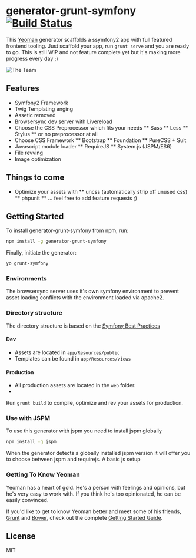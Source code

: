 # generator-grunt-symfony [![Build Status](https://secure.travis-ci.org/bezoerb/generator-grunt-symfony.png?branch=master)](https://travis-ci.org/bezoerb/generator-grunt-symfony)

This [Yeoman](http://yeoman.io) generator scaffolds a ssymfony2 app with full featured frontend tooling. 
Just scaffold your app, run `grunt serve` and you are ready to go. This is still WiP and not feature complete yet but it's making more progress every day ;)

![The Team](https://raw.github.com/bezoerb/generator-grunt-symfony/master/app/templates/img/yo-grunt-bower-symfony.png)

## Features
* Symfony2 Framework
* Twig Templating enging
* Assetic removed
* Browsersync dev server with Livereload
* Choose the CSS Preprocessor which fits your needs
** Sass
** Less
** Stylus
** or no preprocessor at all
* Choose CSS Framework
** Bootstrap
** Foundation
** PureCSS + Suit
* Javascript module loader
** RequireJS
** System.js (JSPM/ES6)
* File revving
* Image optimization

## Things to come
* Optimize your assets with
** uncss (automatically strip off unused css)
** phpunit
** ... feel free to add feature requests ;)

## Getting Started

To install generator-grunt-symfony from npm, run:

```bash
npm install -g generator-grunt-symfony
```

Finally, initiate the generator:

```bash
yo grunt-symfony
```

### Environments
The browsersync server uses it's own symfony environment to prevent asset loading conflicts with the environment loaded via apache2. 

### Directory structure
The directory structure is based on the [Symfony Best Practices](http://symfony.com/doc/current/best_practices/index.html)
#### Dev
* Assets are located in `app/Resources/public` 
* Templates can be found in `app/Resources/views` 
#### Production
* All production assets are located in the `web` folder.
* 
Run `grunt build` to compile, optimize and rev your assets for production.

### Use with JSPM 
To use this generator with jspm you need to install jspm globally
```bash
npm install -g jspm
```
When the generator detects a globally installed jspm version it will offer you to choose between jspm and requirejs.
A basic js setup 


### Getting To Know Yeoman

Yeoman has a heart of gold. He's a person with feelings and opinions, but he's very easy to work with. If you think he's too opinionated, he can be easily convinced.

If you'd like to get to know Yeoman better and meet some of his friends, [Grunt](http://gruntjs.com) and [Bower](http://bower.io), check out the complete [Getting Started Guide](https://github.com/yeoman/yeoman/wiki/Getting-Started).


## License

MIT

